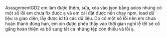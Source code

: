 AsssgnmentGD2 em làm được thêm, sửa, xóa vào json bằng axios nhưng có một số lỗi em chưa fix được ạ và em cài đặt được nền chạy npm, load dữ liệu ra giao diện, lấy được id từ các dữ liệu. Do có một số lỗi nên em chưa hoàn thành đúng hạn, em xin được phép thầy vào thời gian nghỉ lễ tết sẻ cố gắng hoàn thiện và bổ sung tất cả những tệp còn thiếu và lỗi ạ.
